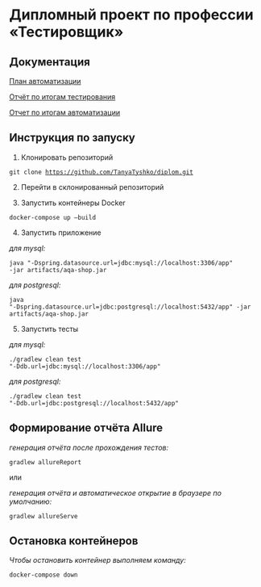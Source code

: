 # Дипломный проект по профессии «Тестировщик»

## Документация
[План автоматизации](docs/Plan.md)

[Отчёт по итогам тестирования](docs/Report.md)

[Отчет по итогам автоматизации](docs/Summary.md)

## Инструкция по запуску

1.	Клонировать репозиторий

<code>git clone https://github.com/TanyaTyshko/diplom.git</code>

2.	Перейти в склонированный репозиторий

3.	Запустить контейнеры Docker

<code>docker-compose up –build</code>

4.	Запустить приложение

*для mysql:*

<code>java "-Dspring.datasource.url=jdbc:mysql://localhost:3306/app" -jar artifacts/aqa-shop.jar</code>

*для postgresql:*

<code>java "-Dspring.datasource.url=jdbc:postgresql://localhost:5432/app" -jar artifacts/aqa-shop.jar</code>

5. Запустить тесты

*для mysql:*

<code>./gradlew clean test "-Ddb.url=jdbc:mysql://localhost:3306/app"</code>

*для postgresql:*

<code>./gradlew clean test "-Ddb.url=jdbc:postgresql://localhost:5432/app"</code>

## Формирование отчёта Allure

*генерация отчёта после прохождения тестов:*

<code>gradlew allureReport</code>

или

*генерация отчёта и автоматическое открытие в браузере по умолчанию:*

<code>gradlew allureServe</code>

## Остановка контейнеров

*Чтобы остановить контейнер выполняем команду:*

<code>docker-compose down</code>
